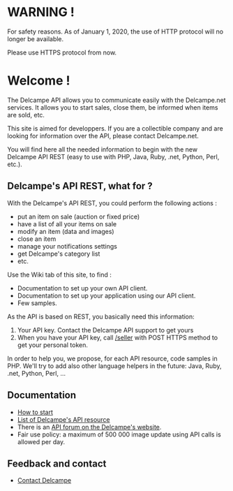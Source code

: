 # WARNING !
For safety reasons. As of January 1, 2020, the use of HTTP protocol will no longer be available.

Please use HTTPS protocol from now.

# Welcome !

The Delcampe API allows you to communicate easily with the Delcampe.net services. It allows you to start sales, close them, be informed when items are sold, etc.

This site is aimed for developpers. If you are a collectible company and are looking for information over the API, please contact Delcampe.net.

You will find here all the needed information to begin with the new Delcampe API REST (easy to use with PHP, Java, Ruby, .net, Python, Perl, etc.). 

## Delcampe's API REST, what for ?

With the Delcampe's API REST, you could perform the following actions :

* put an item on sale (auction or fixed price)
* have a list of all your items on sale
* modify an item (data and images)
* close an item
* manage your notifications settings
* get Delcampe's category list
* etc. 

Use the Wiki tab of this site, to find :

* Documentation to set up your own API client.
* Documentation to set up your application using our API client.
* Few samples. 

As the API is based on REST, you basically need this information:

1. Your API key. Contact the Delcampe API support to get yours
2. When you have your API key, call [/seller](https://github.com/Delcampe/delcampe-apirest-client/wiki/sellerPost) with POST HTTPS method to get your personal token. 

In order to help you, we propose, for each API resource, code samples in PHP. We'll try to add also other language helpers in the future: Java, Ruby, .net, Python, Perl, ... 

## Documentation

* [How to start](https://github.com/Delcampe/delcampe-apirest-client/wiki/How-to-start)
* [List of Delcampe's API resource](https://github.com/Delcampe/delcampe-apirest-client/wiki/List-of-Delcampe%27s-API-resource)
* There is an [API forum on the Delcampe's website](https://www.delcampe.net/en_GB/forum/api-users).
* Fair use policy: a maximum of 500 000 image update using API calls is allowed per day. 

## Feedback and contact

* [Contact Delcampe](https://github.com/Delcampe/delcampe-apirest-client/wiki/Contact-Delcampe)
